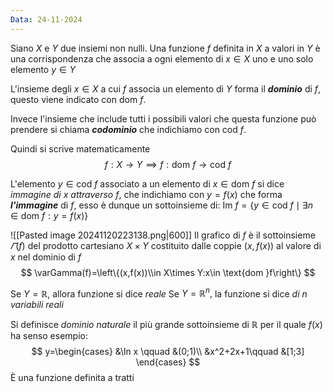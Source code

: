 ```yaml
---
Data: 24-11-2024
---
```

Siano $X$ e $Y$ due insiemi non nulli. Una funzione $f$ definita in $X$ a valori in $Y$ è una corrispondenza che associa a ogni elemento di $x\in X$ uno e uno solo elemento $y\in Y$

L'insieme degli $x\in X$ a cui $f$ associa un elemento di $Y$ forma il ***dominio*** di $f$, questo viene indicato con $\text{dom }f$.

Invece l'insieme che include tutti i possibili valori che questa funzione può prendere si chiama ***codominio*** che indichiamo con $\text{cod } f$.

Quindi si scrive matematicamente
$$
f:X\to Y \implies f:\text{dom }f\to \text{cod }f
$$

L'elemento $y\in\text{cod }f$ associato a un elemento di $x\in\text{dom }f$ si dice *immagine di $x$ attraverso $f$*, che indichiamo con $y=f(x)$ che forma ***l'immagine*** di $f$, esso è dunque un sottoinsieme di: $\text{Im }f=\{y\in\text{cod }f\mid \exists n\in\text{dom }f:y=f(x)\}$

![[Pasted image 20241120223138.png|600]]
Il grafico di $f$ è il sottoinsieme $\varGamma(f)$ del prodotto cartesiano $X\times Y$ costituito dalle coppie $(x,f(x))$ al valore di $x$ nel dominio di $f$
$$
\varGamma(f)=\left\{(x,f(x))\\in X\times Y:x\in \text{dom }f\right\}
$$

Se $Y=ℝ,$ allora funzione si dice *reale*
Se $Y=ℝ^n,$ la funzione si dice *di $n$ variabili reali*

Si definisce *dominio naturale* il più grande sottoinsieme di $ℝ$ per il quale $f(x)$ ha senso esempio:
$$
y=\begin{cases}
&\ln x \qquad &(0;1)\\
&x^2+2x+1\qquad &[1;3]
\end{cases}
$$
È una funzione definita a tratti

